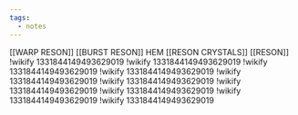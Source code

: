```yaml
---
tags:
  - notes
---
```

[[WARP RESON]]
[[BURST RESON]]
HEM [[RESON CRYSTALS]]
[[RESON]]
!wikify 1331844149493629019
!wikify 1331844149493629019
!wikify 1331844149493629019
!wikify 1331844149493629019
!wikify 1331844149493629019
!wikify 1331844149493629019
!wikify 1331844149493629019
!wikify 1331844149493629019
!wikify 1331844149493629019
!wikify 1331844149493629019
